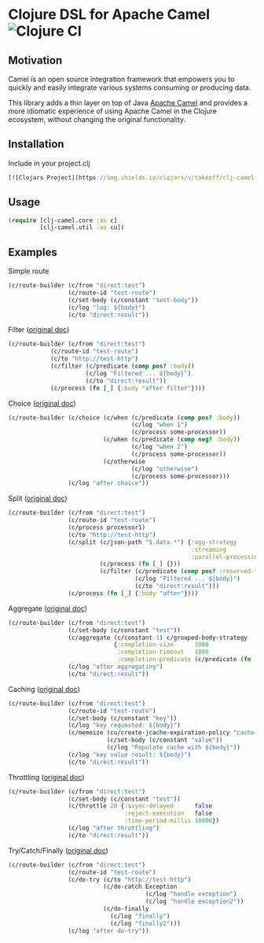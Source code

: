 # Clojure DSL for Apache Camel ![Clojure CI](https://github.com/TakeoffTech/clj-camel/workflows/Clojure%20CI/badge.svg)

## Motivation

Camel is an open source integration framework that empowers you to quickly and easily integrate various systems consuming or producing data.

This library adds a thin layer on top of Java [Apache Camel](https://camel.apache.org) and 
provides a more idiomatic experience of using Apache Camel in the Clojure ecosystem, without changing the original functionality.


## Installation

Include in your project.clj

```clojure
[![Clojars Project](https://img.shields.io/clojars/v/takeoff/clj-camel.svg)](https://clojars.org/takeoff/clj-camel)
```


## Usage

```clojure
(require [clj-camel.core :as c]
         [clj-camel.util :as cu])
```

## Examples

Simple route
```clojure
(c/route-builder (c/from "direct:test")
                 (c/route-id "test-route")
                 (c/set-body (c/constant "test-body"))
                 (c/log "log: ${body}")
                 (c/to "direct:result"))
```

Filter ([original doc](https://camel.apache.org/components/latest/eips/filter-eip.html))
```clojure
(c/route-builder (c/from "direct:test")
            (c/route-id "test-route")
            (c/to "http://test-http")
            (c/filter (c/predicate (comp pos? :body))
                      (c/log "Filtered ... ${body}")
                      (c/to "direct:result"))
            (c/process (fn [_] {:body "after filter"})))
```

Choice ([original doc](https://camel.apache.org/components/latest/eips/choice-eip.html))
```clojure
(c/route-builder (c/choice (c/when (c/predicate (comp pos? :body))
                                   (c/log "when 1")
                                   (c/process some-processor))
                           (c/when (c/predicate (comp neg? :body))
                                   (c/log "when 2")
                                   (c/process some-processor))
                           (c/otherwise
                                   (c/log "otherwise")
                                   (c/process some-processor)))
                 (c/log "after choice"))
```

Split ([original doc](https://camel.apache.org/components/latest/eips/split-eip.html))
```clojure
(c/route-builder (c/from "direct:test")
                 (c/route-id "test-route")
                 (c/process processor1)
                 (c/to "http://test-http")
                 (c/split (c/json-path "$.data.*") {:agg-strategy        c/grouped-exchange-strategy
                                                    :streaming           true
                                                    :parallel-processing true}
                          (c/process (fn [_] {}))
                          (c/filter (c/predicate (comp pos? :reserved-today :body))
                                    (c/log "Filtered ... ${body}")
                                    (c/to "direct:result")))
                 (c/process (fn [_] {:body "after"})))
```

Aggregate ([original doc](https://camel.apache.org/components/latest/eips/aggregate-eip.html))
```clojure
(c/route-builder (c/from "direct:test")
                 (c/set-body (c/constant "test"))
                 (c/aggregate (c/constant 1) c/grouped-body-strategy
                              {:completion-size      1000
                               :completion-timeout   1000
                               :completion-predicate (c/predicate (fn [_] true))})
                 (c/log "after aggregating")
                 (c/to "direct:result"))
```
Caching ([original doc](https://camel.apache.org/components/latest/jcache-component.html))
```clojure
(c/route-builder (c/from "direct:test")
                 (c/route-id "test-route")
                 (c/set-body (c/constant "key"))
                 (c/log "key requested: ${body}")
                 (c/memoize (cu/create-jcache-expiration-policy "cache-name" 60)
                            (c/set-body (c/constant "value"))
                            (c/log "Populate cache with ${body}"))
                 (c/log "key value result: ${body}")
                 (c/to "direct:result"))
```
Throttling ([original doc](https://camel.apache.org/components/latest/eips/throttle-eip.html))
```clojure
(c/route-builder (c/from "direct:test")
                 (c/set-body (c/constant "test"))
                 (c/throttle 20 {:async-delayed      false
                                 :reject-execution   false
                                 :time-period-millis 10000})
                 (c/log "after throttling")
                 (c/to "direct:result"))
``` 
Try/Catch/Finally ([original doc](https://camel.apache.org/manual/latest/try-catch-finally.html))
```clojure
(c/route-builder (c/from "direct:test")
                 (c/route-id "test-route")
                 (c/do-try (c/to "http://test-http")
                           (c/do-catch Exception
                                       (c/log "handle exception")
                                       (c/log "handle exception2"))
                           (c/do-finally
                             (c/log "finally")
                             (c/log "finally2")))
                 (c/log "after do-try"))
```

